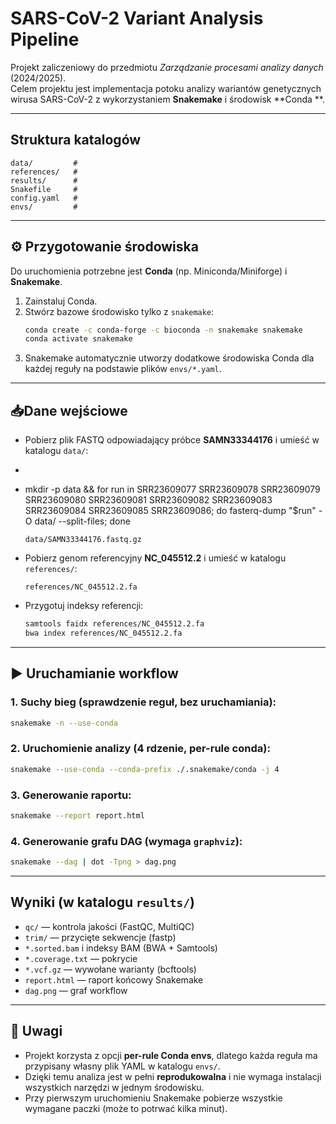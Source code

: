 # SARS-CoV-2 Variant Analysis Pipeline

Projekt zaliczeniowy do przedmiotu *Zarządzanie procesami analizy danych* (2024/2025).  
Celem projektu jest implementacja potoku analizy wariantów genetycznych wirusa SARS-CoV-2 z wykorzystaniem **Snakemake** i środowisk **Conda **.

---

##  Struktura katalogów
```
data/         # 
references/   # 
results/      # 
Snakefile     # 
config.yaml   # 
envs/         # 
```

---

## ⚙ Przygotowanie środowiska
Do uruchomienia potrzebne jest **Conda** (np. Miniconda/Miniforge) i **Snakemake**.

1. Zainstaluj Conda.
2. Stwórz bazowe środowisko tylko z `snakemake`:
   ```bash
   conda create -c conda-forge -c bioconda -n snakemake snakemake
   conda activate snakemake
   ```
3. Snakemake automatycznie utworzy dodatkowe środowiska Conda dla każdej reguły na podstawie plików `envs/*.yaml`.

---

## 📥Dane wejściowe
- Pobierz plik FASTQ odpowiadający próbce **SAMN33344176** i umieść w katalogu `data/`:
- 
- mkdir -p data && for run in SRR23609077 SRR23609078 SRR23609079 SRR23609080 SRR23609081 SRR23609082 SRR23609083 SRR23609084 SRR23609085 SRR23609086; do fasterq-dump "$run" -O data/ --split-files; done

  ```
  data/SAMN33344176.fastq.gz
  ```
- Pobierz genom referencyjny **NC_045512.2** i umieść w katalogu `references/`:
  ```
  references/NC_045512.2.fa
  ```
- Przygotuj indeksy referencji:
  ```bash
  samtools faidx references/NC_045512.2.fa
  bwa index references/NC_045512.2.fa
  ```

---

## ▶ Uruchamianie workflow

### 1. Suchy bieg (sprawdzenie reguł, bez uruchamiania):
```bash
snakemake -n --use-conda
```

### 2. Uruchomienie analizy (4 rdzenie, per-rule conda):
```bash
snakemake --use-conda --conda-prefix ./.snakemake/conda -j 4
```

### 3. Generowanie raportu:
```bash
snakemake --report report.html
```

### 4. Generowanie grafu DAG (wymaga `graphviz`):
```bash
snakemake --dag | dot -Tpng > dag.png
```

---

##  Wyniki (w katalogu `results/`)
- `qc/` — kontrola jakości (FastQC, MultiQC)  
- `trim/` — przycięte sekwencje (fastp)  
- `*.sorted.bam` i indeksy BAM (BWA + Samtools)  
- `*.coverage.txt` — pokrycie  
- `*.vcf.gz` — wywołane warianty (bcftools)  
- `report.html` — raport końcowy Snakemake  
- `dag.png` — graf workflow  

---

## 📌 Uwagi
- Projekt korzysta z opcji **per-rule Conda envs**, dlatego każda reguła ma przypisany własny plik YAML w katalogu `envs/`.  
- Dzięki temu analiza jest w pełni **reprodukowalna** i nie wymaga instalacji wszystkich narzędzi w jednym środowisku.  
- Przy pierwszym uruchomieniu Snakemake pobierze wszystkie wymagane paczki (może to potrwać kilka minut).  
